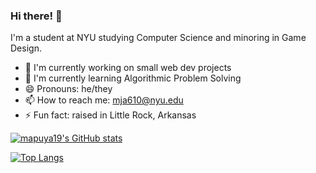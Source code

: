 ### Hi there! 👋

I'm a student at NYU studying Computer Science and minoring in Game Design.

- 🔭 I'm currently working on small web dev projects
- 🌱 I'm currently learning Algorithmic Problem Solving
- 😄 Pronouns: he/they
- 📫 How to reach me: mja610@nyu.edu
- ⚡ Fun fact: raised in Little Rock, Arkansas

[![mapuya19's GitHub stats](https://github-readme-stats.vercel.app/api?username=mapuya19)](https://github.com/anuraghazra/github-readme-stats)

[![Top Langs](https://github-readme-stats.vercel.app/api/top-langs/?username=mapuya19&layout=compact&hide=yacc)](https://github.com/anuraghazra/github-readme-stats)


<!--
**mapuya19/mapuya19** is a ✨ _special_ ✨ repository because its `README.md` (this file) appears on your GitHub profile.

Here are some ideas to get you started:

- 🔭 I’m currently working on ...
- 🌱 I’m currently learning ...
- 👯 I’m looking to collaborate on ...
- 🤔 I’m looking for help with ...
- 💬 Ask me about ...
- 📫 How to reach me: ...
- 😄 Pronouns: ...
- ⚡ Fun fact: ...
-->
